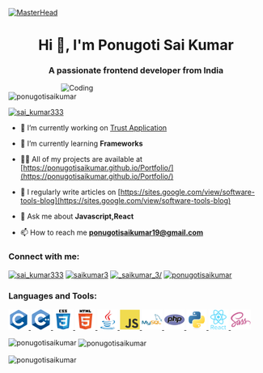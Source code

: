 [![MasterHead](https://1.bp.blogspot.com/-7A4WynwLsMw/XbBpCXG8fHI/AAAAAAAAMt4/uOa1bpLskYgrwGbllhSu2SDj_Mig8SXJQCLcBGAsYHQ/s1600/2000_600px.gif)](https://PonugotiSaikumar.io)
<h1 align="center">Hi 👋, I'm Ponugoti Sai Kumar</h1>
<h3 align="center">A passionate frontend developer from India</h3>
<img align="right" alt="Coding" width="400" src="https://cdn.dribbble.com/users/1162077/screenshots/3848914/programmer.gif">

<p align="left"> <img src="https://komarev.com/ghpvc/?username=ponugotisaikumar&label=Profile%20views&color=0e75b6&style=flat" alt="ponugotisaikumar" /> </p>

<p align="left"> <a href="https://twitter.com/sai_kumar333" target="blank"><img src="https://img.shields.io/twitter/follow/sai_kumar333?logo=twitter&style=for-the-badge" alt="sai_kumar333" /></a> </p>

- 🔭 I’m currently working on [Trust Application](https://ponugotisaikumar.github.io/Sunrise-Trust-App/)

- 🌱 I’m currently learning **Frameworks**

- 👨‍💻 All of my projects are available at [https://ponugotisaikumar.github.io/Portfolio/](https://ponugotisaikumar.github.io/Portfolio/)

- 📝 I regularly write articles on [https://sites.google.com/view/software-tools-blog](https://sites.google.com/view/software-tools-blog)

- 💬 Ask me about **Javascript,React**

- 📫 How to reach me **ponugotisaikumar19@gmail.com**

<h3 align="left">Connect with me:</h3>
<p align="left">
<a href="https://twitter.com/sai_kumar333" target="blank"><img align="center" src="https://raw.githubusercontent.com/rahuldkjain/github-profile-readme-generator/master/src/images/icons/Social/twitter.svg" alt="sai_kumar333" height="30" width="40" /></a>
<a href="https://linkedin.com/in/saikumar3" target="blank"><img align="center" src="https://raw.githubusercontent.com/rahuldkjain/github-profile-readme-generator/master/src/images/icons/Social/linked-in-alt.svg" alt="saikumar3" height="30" width="40" /></a>
<a href="https://instagram.com/_saikumar_3/" target="blank"><img align="center" src="https://raw.githubusercontent.com/rahuldkjain/github-profile-readme-generator/master/src/images/icons/Social/instagram.svg" alt="_saikumar_3/" height="30" width="40" /></a>
<a href="https://www.hackerrank.com/ponugotisaikumar" target="blank"><img align="center" src="https://raw.githubusercontent.com/rahuldkjain/github-profile-readme-generator/master/src/images/icons/Social/hackerrank.svg" alt="ponugotisaikumar" height="30" width="40" /></a>
</p>

<h3 align="left">Languages and Tools:</h3>
<p align="left"> <a href="https://www.cprogramming.com/" target="_blank" rel="noreferrer"> <img src="https://raw.githubusercontent.com/devicons/devicon/master/icons/c/c-original.svg" alt="c" width="40" height="40"/> </a> <a href="https://www.w3schools.com/cpp/" target="_blank" rel="noreferrer"> <img src="https://raw.githubusercontent.com/devicons/devicon/master/icons/cplusplus/cplusplus-original.svg" alt="cplusplus" width="40" height="40"/> </a> <a href="https://www.w3schools.com/css/" target="_blank" rel="noreferrer"> <img src="https://raw.githubusercontent.com/devicons/devicon/master/icons/css3/css3-original-wordmark.svg" alt="css3" width="40" height="40"/> </a> <a href="https://www.w3.org/html/" target="_blank" rel="noreferrer"> <img src="https://raw.githubusercontent.com/devicons/devicon/master/icons/html5/html5-original-wordmark.svg" alt="html5" width="40" height="40"/> </a> <a href="https://www.java.com" target="_blank" rel="noreferrer"> <img src="https://raw.githubusercontent.com/devicons/devicon/master/icons/java/java-original.svg" alt="java" width="40" height="40"/> </a> <a href="https://developer.mozilla.org/en-US/docs/Web/JavaScript" target="_blank" rel="noreferrer"> <img src="https://raw.githubusercontent.com/devicons/devicon/master/icons/javascript/javascript-original.svg" alt="javascript" width="40" height="40"/> </a> <a href="https://www.mysql.com/" target="_blank" rel="noreferrer"> <img src="https://raw.githubusercontent.com/devicons/devicon/master/icons/mysql/mysql-original-wordmark.svg" alt="mysql" width="40" height="40"/> </a> <a href="https://www.php.net" target="_blank" rel="noreferrer"> <img src="https://raw.githubusercontent.com/devicons/devicon/master/icons/php/php-original.svg" alt="php" width="40" height="40"/> </a> <a href="https://www.python.org" target="_blank" rel="noreferrer"> <img src="https://raw.githubusercontent.com/devicons/devicon/master/icons/python/python-original.svg" alt="python" width="40" height="40"/> </a> <a href="https://reactjs.org/" target="_blank" rel="noreferrer"> <img src="https://raw.githubusercontent.com/devicons/devicon/master/icons/react/react-original-wordmark.svg" alt="react" width="40" height="40"/> </a> <a href="https://sass-lang.com" target="_blank" rel="noreferrer"> <img src="https://raw.githubusercontent.com/devicons/devicon/master/icons/sass/sass-original.svg" alt="sass" width="40" height="40"/> </a> </p>

<p><img align="left" src="https://github-readme-stats.vercel.app/api/top-langs?username=ponugotisaikumar&show_icons=true&locale=en&layout=compact" alt="ponugotisaikumar" /></p>

<p>&nbsp;<img align="center" src="https://github-readme-stats.vercel.app/api?username=ponugotisaikumar&show_icons=true&locale=en" alt="ponugotisaikumar" /></p>

<p><img align="center" src="https://github-readme-streak-stats.herokuapp.com/?user=ponugotisaikumar&" alt="ponugotisaikumar" /></p>
